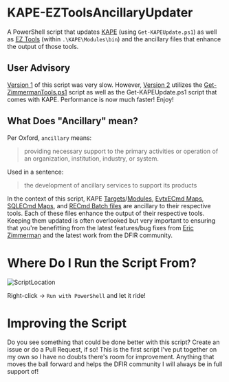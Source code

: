 # KAPE-EZToolsAncillaryUpdater
A PowerShell script that updates [KAPE](https://www.kroll.com/en/insights/publications/cyber/kroll-artifact-parser-extractor-kape) (using `Get-KAPEUpdate.ps1`) as well as [EZ Tools](https://ericzimmerman.github.io/#!index.md) (within `.\KAPE\Modules\bin`) and the ancillary files that enhance the output of those tools.

## User Advisory

[Version 1](https://github.com/AndrewRathbun/KAPE-EZToolsAncillaryUpdater/releases/tag/1.0) of this script was very slow. However, [Version 2](https://github.com/AndrewRathbun/KAPE-EZToolsAncillaryUpdater/releases/tag/2.0) utilizes the [Get-ZimmermanTools.ps1](https://f001.backblazeb2.com/file/EricZimmermanTools/Get-ZimmermanTools.zip) script as well as the Get-KAPEUpdate.ps1 script that comes with KAPE. Performance is now much faster! Enjoy!

## What Does "Ancillary" mean?

Per Oxford, `ancillary` means:
  
> providing necessary support to the primary activities or operation of an organization, institution, industry, or system.
    
Used in a sentence:
    
> the development of ancillary services to support its products

In the context of this script, KAPE [Targets](https://github.com/EricZimmerman/KapeFiles/tree/master/Targets)/[Modules](https://github.com/EricZimmerman/KapeFiles/tree/master/Modules), [EvtxECmd Maps](https://github.com/EricZimmerman/evtx/tree/master/evtx/Maps), [SQLECmd Maps](https://github.com/EricZimmerman/SQLECmd/tree/master/SQLMap/Maps), and [RECmd Batch files](https://github.com/EricZimmerman/RECmd/tree/master/BatchExamples) are ancillary to their respective tools. Each of these files enhance the output of their respective tools. Keeping them updated is often overlooked but very important to ensuring that you're benefitting from the latest features/bug fixes from [Eric Zimmerman](https://github.com/EricZimmerman) and the latest work from the DFIR community. 

# Where Do I Run the Script From?

![ScriptLocation](https://github.com/rathbuna/KAPE-EZToolsAncillaryUpdater/blob/main/Pictures/ScriptLocation.jpg)

Right-click -> `Run with PowerShell` and let it ride!

# Improving the Script
Do you see something that could be done better with this script? Create an issue or do a Pull Request, if so! This is the first script I've put together on my own so I have no doubts there's room for improvement. Anything that moves the ball forward and helps the DFIR community I will always be in full support of!
